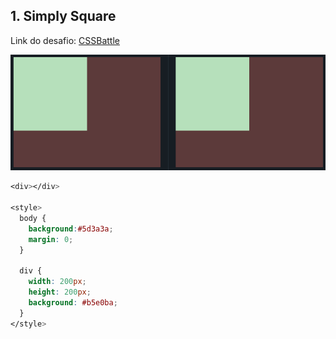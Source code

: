 ## 1. Simply Square
Link do desafio: [CSSBattle](https://cssbattle.dev/play/1)

![1-simply-square](./1-simply-square.png)

```css
<div></div>

<style>
  body {
    background:#5d3a3a;
    margin: 0;
  }

  div {
    width: 200px;
    height: 200px;
    background: #b5e0ba;
  }
</style>
```

